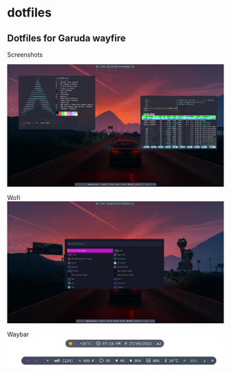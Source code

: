 # dotfiles
## Dotfiles for Garuda wayfire

Screenshots

![Screenshot](screenshots/screenshot-2022-09-27-19:25:42.png )

Wofi
![Screenshot](screenshots/screenshot-2022-09-27-20:03:44.png )

Waybar
![Screenshot](screenshots/screenshot-2022-09-27-19:24:01.png )

